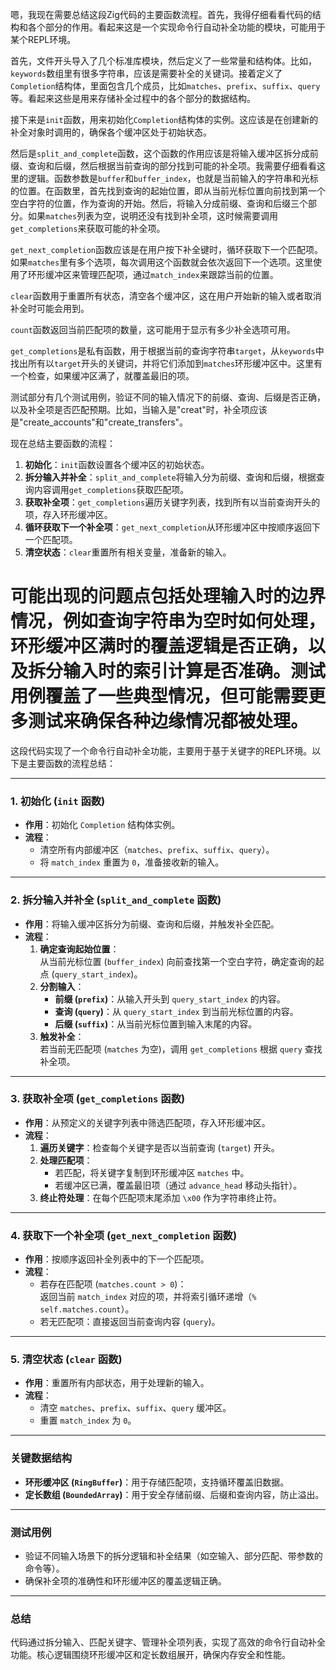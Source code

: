 嗯，我现在需要总结这段Zig代码的主要函数流程。首先，我得仔细看看代码的结构和各个部分的作用。看起来这是一个实现命令行自动补全功能的模块，可能用于某个REPL环境。

首先，文件开头导入了几个标准库模块，然后定义了一些常量和结构体。比如，`keywords`数组里有很多字符串，应该是需要补全的关键词。接着定义了`Completion`结构体，里面包含几个成员，比如`matches`、`prefix`、`suffix`、`query`等。看起来这些是用来存储补全过程中的各个部分的数据结构。

接下来是`init`函数，用来初始化`Completion`结构体的实例。这应该是在创建新的补全对象时调用的，确保各个缓冲区处于初始状态。

然后是`split_and_complete`函数，这个函数的作用应该是将输入缓冲区拆分成前缀、查询和后缀，然后根据当前查询的部分找到可能的补全项。我需要仔细看看这里的逻辑。函数参数是`buffer`和`buffer_index`，也就是当前输入的字符串和光标的位置。在函数里，首先找到查询的起始位置，即从当前光标位置向前找到第一个空白字符的位置，作为查询的开始。然后，将输入分成前缀、查询和后缀三个部分。如果`matches`列表为空，说明还没有找到补全项，这时候需要调用`get_completions`来获取可能的补全项。

`get_next_completion`函数应该是在用户按下补全键时，循环获取下一个匹配项。如果`matches`里有多个选项，每次调用这个函数就会依次返回下一个选项。这里使用了环形缓冲区来管理匹配项，通过`match_index`来跟踪当前的位置。

`clear`函数用于重置所有状态，清空各个缓冲区，这在用户开始新的输入或者取消补全时可能会用到。

`count`函数返回当前匹配项的数量，这可能用于显示有多少补全选项可用。

`get_completions`是私有函数，用于根据当前的查询字符串`target`，从`keywords`中找出所有以`target`开头的关键词，并将它们添加到`matches`环形缓冲区中。这里有一个检查，如果缓冲区满了，就覆盖最旧的项。

测试部分有几个测试用例，验证不同的输入情况下的前缀、查询、后缀是否正确，以及补全项是否匹配预期。比如，当输入是"creat"时，补全项应该是"create_accounts"和"create_transfers"。

现在总结主要函数的流程：

1. **初始化**：`init`函数设置各个缓冲区的初始状态。
2. **拆分输入并补全**：`split_and_complete`将输入分为前缀、查询和后缀，根据查询内容调用`get_completions`获取匹配项。
3. **获取补全项**：`get_completions`遍历关键字列表，找到所有以当前查询开头的项，存入环形缓冲区。
4. **循环获取下一个补全项**：`get_next_completion`从环形缓冲区中按顺序返回下一个匹配项。
5. **清空状态**：`clear`重置所有相关变量，准备新的输入。

可能出现的问题点包括处理输入时的边界情况，例如查询字符串为空时如何处理，环形缓冲区满时的覆盖逻辑是否正确，以及拆分输入时的索引计算是否准确。测试用例覆盖了一些典型情况，但可能需要更多测试来确保各种边缘情况都被处理。
================================================
这段代码实现了一个命令行自动补全功能，主要用于基于关键字的REPL环境。以下是主要函数的流程总结：

---

### **1. 初始化 (`init` 函数)**
- **作用**：初始化 `Completion` 结构体实例。
- **流程**：
  - 清空所有内部缓冲区（`matches`、`prefix`、`suffix`、`query`）。
  - 将 `match_index` 重置为 `0`，准备接收新的输入。

---

### **2. 拆分输入并补全 (`split_and_complete` 函数)**
- **作用**：将输入缓冲区拆分为前缀、查询和后缀，并触发补全匹配。
- **流程**：
  1. **确定查询起始位置**：  
     从当前光标位置 (`buffer_index`) 向前查找第一个空白字符，确定查询的起点 (`query_start_index`)。
  2. **分割输入**：  
     - **前缀 (`prefix`)**：从输入开头到 `query_start_index` 的内容。  
     - **查询 (`query`)**：从 `query_start_index` 到当前光标位置的内容。  
     - **后缀 (`suffix`)**：从当前光标位置到输入末尾的内容。
  3. **触发补全**：  
     若当前无匹配项 (`matches` 为空)，调用 `get_completions` 根据 `query` 查找补全项。

---

### **3. 获取补全项 (`get_completions` 函数)**
- **作用**：从预定义的关键字列表中筛选匹配项，存入环形缓冲区。
- **流程**：
  1. **遍历关键字**：检查每个关键字是否以当前查询 (`target`) 开头。
  2. **处理匹配项**：  
     - 若匹配，将关键字复制到环形缓冲区 `matches` 中。  
     - 若缓冲区已满，覆盖最旧项（通过 `advance_head` 移动头指针）。
  3. **终止符处理**：在每个匹配项末尾添加 `\x00` 作为字符串终止符。

---

### **4. 获取下一个补全项 (`get_next_completion` 函数)**
- **作用**：按顺序返回补全列表中的下一个匹配项。
- **流程**：
  - 若存在匹配项 (`matches.count > 0`)：  
    返回当前 `match_index` 对应的项，并将索引循环递增（`% self.matches.count`）。
  - 若无匹配项：直接返回当前查询内容 (`query`)。

---

### **5. 清空状态 (`clear` 函数)**
- **作用**：重置所有内部状态，用于处理新的输入。
- **流程**：
  - 清空 `matches`、`prefix`、`suffix`、`query` 缓冲区。
  - 重置 `match_index` 为 `0`。

---

### **关键数据结构**
- **环形缓冲区 (`RingBuffer`)**：用于存储匹配项，支持循环覆盖旧数据。
- **定长数组 (`BoundedArray`)**：用于安全存储前缀、后缀和查询内容，防止溢出。

---

### **测试用例**
- 验证不同输入场景下的拆分逻辑和补全结果（如空输入、部分匹配、带参数的命令等）。
- 确保补全项的准确性和环形缓冲区的覆盖逻辑正确。

---

### **总结**
代码通过拆分输入、匹配关键字、管理补全项列表，实现了高效的命令行自动补全功能。核心逻辑围绕环形缓冲区和定长数组展开，确保内存安全和性能。